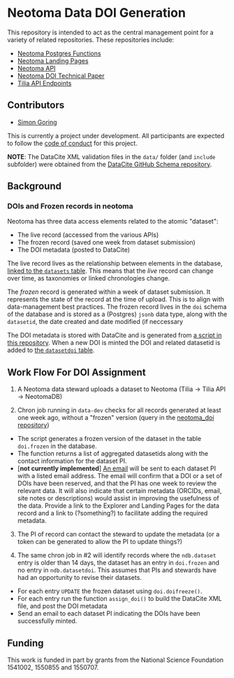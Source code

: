 # Neotoma Data DOI Generation

This repository is intended to act as the central management point for a variety of related repositories.  These repositories include:

*   [Neotoma Postgres Functions](https://github.com/neotomadb/Neotoma_SQL)
*   [Neotoma Landing Pages](https://github.com/NeotomaDB/ndbLandingPage)
*   [Neotoma API](https://github.com/NeotomaDB/api_nodetest)
*   [Neotoma DOI Technical Paper](https://github.com/NeotomaDB/AssignDOIs)
*   [Tilia API Endpoints](https://github.com/NeotomaDB/tilia_api)

## Contributors

*   [Simon Goring](http://goring.org)

This is currently a project under development.  All participants are expected to follow the [code of conduct](https://github.com/NeotomaDB/neotoma_doi/blob/master/code_of_conduct.md) for this project.

**NOTE**: The DataCite XML validation files in the `data/` folder (and `include` subfolder) were obtained from the [DataCite GitHub Schema repository](https://github.com/datacite/schema/tree/master/source/meta/kernel-4).

## Background

### DOIs and Frozen records in neotoma

Neotoma has three data access elements related to the atomic "dataset":
  * The live record (accessed from the various APIs)
  * The frozen record (saved one week from dataset submission)
  * The DOI metadata (posted to DataCite)

The live record lives as the relationship between elements in the database, [linked to the `datasets` table](http://open.neotomadb.org/dbschema/tables/datasets.html#Relationships).  This means that the *live* record can change over time, as taxonomies or linked chronologies change.

The *frozen* record is generated within a week of dataset submission.  It represents the state of the record at the time of upload.  This is to align with data-management best practices.  The frozen record lives in the `doi` schema of the database and is stored as a (Postgres) `jsonb` data type, along with the `datasetid`, the date created and date modified (if neccessary

The DOI metadata is stored with DataCite and is generated from [a script in this repository](https://github.com/NeotomaDB/neotoma_doi/blob/master/R/assign_doi.R).  When a new DOI is minted the DOI and related datasetid is added to [the `datasetdoi` table](http://open.neotomadb.org/dbschema/tables/datasetdoi.html).

## Work Flow For DOI Assignment

1.  A Neotoma data steward uploads a dataset to Neotoma (Tilia -> Tilia API -> NeotomaDB)

2.  Chron job running in `data-dev` checks for all records generated at least one week ago, without a "frozen" version (query in the [neotoma_doi repository](https://github.com/NeotomaDB/neotoma_doi/blob/master/sql/generatingFrozen.sql))
  *   The script generates a frozen version of the dataset in the table `doi.frozen` in the database.
  *   The function returns a list of aggregated datasetids along with the contact information for the dataset PI.
  *   [**not currently implemented**] [An email](https://github.com/NeotomaDB/neotoma_doi/blob/master/data/email_text.txt) will be sent to each dataset PI with a listed email address. The email will confirm that a DOI or a set of DOIs have been reserved, and that the PI has one week to review the relevant data. It will also indicate that certain metadata (ORCIDs, email, site notes or descriptions) would assist in improving the usefulness of the data. Provide a link to the Explorer and Landing Pages for the data record and a link to (?something?) to facilitate adding the required metadata.

3.  The PI of record can contact the steward to update the metadata (or a token can be generated to allow the PI to update things?)

4.  The same chron job in #2 will identify records where the `ndb.dataset` entry is older than 14 days, the dataset has an entry in `doi.frozen` and no entry in `ndb.datasetdoi`.  This assumes that PIs and stewards have had an opportunity to revise their datasets.
  *   For each entry `UPDATE` the frozen dataset using `doi.doifreeze()`.
  *   For each entry run the function `assign_doi()` to build the DataCite XML file, and post the DOI metadata
  *   Send an email to each dataset PI indicating the DOIs have been successfully minted.

## Funding

This work is funded in part by grants from the National Science Foundation 1541002, 1550855 and 1550707.
